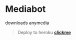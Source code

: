 # Mediabot
downloads anymedia



> Deploy to heroku [**clickme**](https://heroku.com/deploy?template=https://github.com/knocker1/Mediabot)
